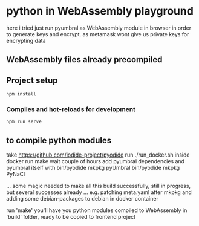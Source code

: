 # python in WebAssembly playground

here i tried just run pyumbral as WebAssembly module in browser in order to generate keys and encrypt.
as metamask wont give us private keys for encrypting data

## WebAssembly files already precompiled

## Project setup
```
npm install
```

### Compiles and hot-reloads for development
```
npm run serve
```


## to compile python modules
take https://github.com/iodide-project/pyodide
run ./run_docker.sh
inside docker run make
wait couple of hours
add pyumbral dependencies and pyumbral itself with
bin/pyodide mkpkg pyUmbral
bin/pyodide mkpkg PyNaCl

... some magic needed to make all this build successfully, still in progress, but several successes already
... e.g. patching meta.yaml after mkpkg and adding some debian-packages to debian in docker container

run 'make'
you'll have you python modules compiled to WebAssembly in 'build' folder, ready to be copied to frontend project
